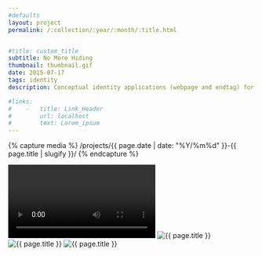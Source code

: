 ```yaml
---
#defaults
layout: project
permalink: /:collection/:year/:month/:title.html


#title: custom_title
subtitle: No More Hiding
thumbnail: thumbnail.gif
date: 2015-07-17
tags: identity
description: Conceptual identity applications (webpage and endtag) for Snitch, the world's first dox-on-demand service. Snitch is a fictional digital service that processes requests to uncover and leak the private information of individuals classified as public enemies.

#links:
#    -   title: Link_Header
#        url: localhost
#        text: Lorem_ipsum
---
```


<!-- set project media path -->
{% capture media %}
    /projects/{{ page.date | date: "%Y/%m%d" }}-{{ page.title | slugify }}/
{% endcapture %}
<!-- end -->

<!-- media -->
<video class="span8" src="{{media|strip}}endtag.mov" autoplay loop></video>
<img class="span8" src="{{ site.data.global_assets.placeholder }}" data-src="{{media|strip}}web-1.png" alt="{{ page.title }}">
<img class="span8" src="{{ site.data.global_assets.placeholder }}" data-src="{{media|strip}}web-2.png" alt="{{ page.title }}">
<img class="span8" src="{{ site.data.global_assets.placeholder }}" data-src="{{media|strip}}web-3.png" alt="{{ page.title }}">
